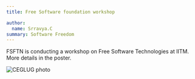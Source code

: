 ```yaml
---
title: Free Software foundation workshop

author: 
  name: Srravya.C
summary: Software Freedom
---
```


FSFTN is conducting a workshop on Free Software Technologies at IITM. More details in the poster. 

<img src="../../../../img/EXP4png.png" alt="CEGLUG photo">

